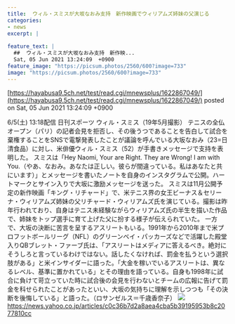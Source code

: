 ```yaml
---
title:  ウィル・スミスが大坂なおみ支持　新作映画でウィリアムズ姉妹の父演じる  
categories:
- news
excerpt: |
  
feature_text: |
  ##  ウィル・スミスが大坂なおみ支持　新作映...
  Sat, 05 Jun 2021 13:24:09  +0900
feature_image: "https://picsum.photos/2560/600?image=733"
image: "https://picsum.photos/2560/600?image=733"
---
```


[https://hayabusa9.5ch.net/test/read.cgi/mnewsplus/1622867049/](https://hayabusa9.5ch.net/test/read.cgi/mnewsplus/1622867049/)
posted on Sat, 05 Jun 2021 13:24:09  +0900

<!--more-->

6/5(土) 13:18配信 日刊スポーツ ウィル・スミス（19年5月撮影） テニスの全仏オープン（パリ）の記者会見を拒否し、その後うつであることを告白して試合を棄権することをSNSで電撃発表したことが議論を呼んでいる大坂なおみ（23=日清食品）に対し、米俳優ウィル・スミス（52）が手書きメッセージで支持を表明した。 スミスは「Hey Naomi, Your are Right. They are Wrong! I am with You.（やあ、なおみ。あなたは正しい。彼らが間違っている。私はあなたと共にいます）」とメッセージを書いたノートを自身のインスタグラムで公開。ハートマークとサイン入りで大坂に激励メッセージを送った。 スミスは11月公開予定の新作映画「キング・リチャード」で、米テニス界の女王ビーナス＆セリーナ・ウィリアムズ姉妹の父リチャード・ウィリアムズ氏を演じている。撮影は昨年行われており、自身はテニス未経験ながらウィリアムズ氏の半生を描いた作品で、姉妹をトップ選手に育て上げた父に扮する様子が伝えられていた。 一方で、大坂の決断に苦言を呈するアスリートもいる。1991年から2010年まで米プロフットボールリーグ（NFL）のグリーンベイ・パッカーズなどで活躍した殿堂入りQBブレット・ファーブ氏は、「アスリートはメディアに答えるべき。絶対にそうしろと言っているわけではない。話したくなければ、罰金を払うという選択肢がある」と米インサイダーに語った。「大金を稼いでいるアスリートは、異なるレベル、基準に置かれている」とその理由を語っている。自身も1998年に試合に負けて苛立っていた時に試合後の会見を行わないとチームの広報に告げて罰金を科せられたことがあったといい、大坂の気持ちに理解を示しつつも「その決断を後悔している」と語った。（ロサンゼルス＝千歳香奈子） ![](https://amd-pctr.c.yimg.jp/r/iwiz-amd/20210605-36050414-nksports-000-2-view.jpg) https://news.yahoo.co.jp/articles/c0c36b7d2a8aea4cba5b39195953b8c2077810cc
